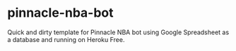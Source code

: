 # pinnacle-nba-bot
Quick and dirty template for Pinnacle NBA bot using Google Spreadsheet as a database and running on Heroku Free.
